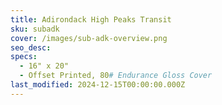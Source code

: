 ```yaml
---
title: Adirondack High Peaks Transit
sku: subadk
cover: /images/sub-adk-overview.png
seo_desc: 
specs:
  - 16" x 20"
  - Offset Printed, 80# Endurance Gloss Cover
last_modified: 2024-12-15T00:00:00.000Z
---
```


